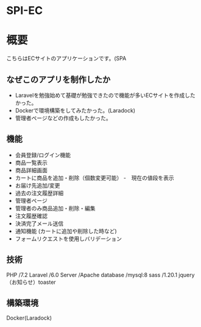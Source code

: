 # SPI-EC


# 概要

こちらはECサイトのアプリケーションです。(SPA

## なぜこのアプリを制作したか
- Laravelを勉強始めて基礎が勉強できたので機能が多いECサイトを作成したかった。
- Dockerで環境構築をしてみたかった。(Laradock)
- 管理者ページなどの作成もしたかった。

## 機能

- 会員登録/ログイン機能
- 商品一覧表示
- 商品詳細画面
- カートに商品を追加・削除（個数変更可能）
-　現在の値段を表示
- お届け先追加/変更
- 過去の注文履歴詳細
- 管理者ページ　
- 管理者のみ商品追加・削除・編集
- 注文履歴確認
- 決済完了メール送信
- 通知機能 (カートに追加や削除した時など)
- フォームリクエストを使用しバリデーション

 ## 技術
 PHP /7.2
Laravel /6.0
Server /Apache
database /mysql:8
sass /1.20.1
jquery （お知らせ）toaster

## 構築環境
Docker(Laradock)
